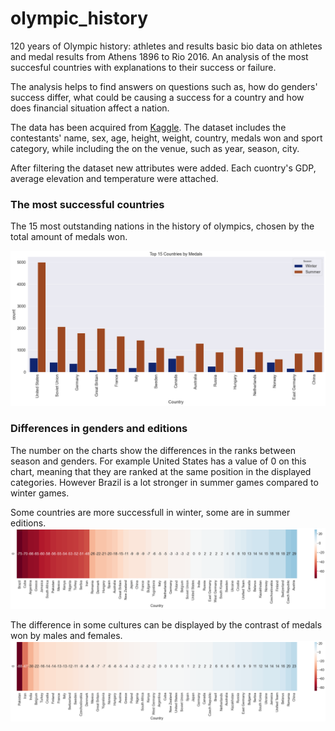 # olympic_history
120 years of Olympic history: athletes and results basic bio data on athletes and medal results from Athens 1896 to Rio 2016.
An analysis of the most succesful countries with explanations to their success or failure.


The analysis helps to find answers on questions such as, how do genders' success differ, what could be causing a success for a country and how does financial situation affect a nation. 

The data has been acquired from [Kaggle](https://www.kaggle.com/heesoo37/120-years-of-olympic-history-athletes-and-results). The dataset includes the contestants' name, sex, age, height, weight, country, medals won and sport category, while including the on the venue, such as year, season, city.

After filtering the dataset new attributes were added. Each cuontry's GDP, average elevation and temperature were attached.

### The most successful countries
The 15 most outstanding nations in the history of olympics, chosen by the total amount of medals won.

![](top_countries.png)

### Differences in genders and editions
The number on the charts show the differences in the ranks between season and genders. For example United States has a value of 0 on this chart, meaning that they are ranked at the same position in the displayed categories. However Brazil is a lot stronger in summer games compared to winter games.

Some countries are more successfull in winter, some are in summer editions. 
![](seasonal.png)

The difference in some cultures can be displayed by the contrast of medals won by males and females.
![](gender.png)

